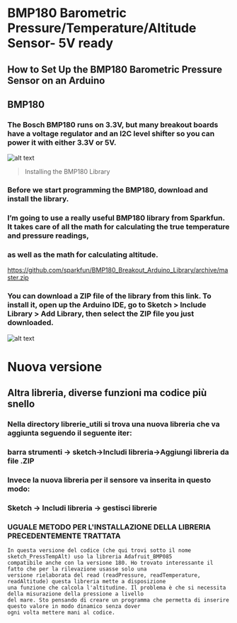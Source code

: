 # BMP180 Barometric Pressure/Temperature/Altitude Sensor- 5V ready
## How to Set Up the BMP180 Barometric Pressure Sensor on an Arduino

## BMP180

### The Bosch BMP180 runs on 3.3V, but many breakout boards have a voltage regulator and an I2C level shifter so you can power it with either 3.3V or 5V.

![alt text](https://www.circuitbasics.com/wp-content/uploads/2017/05/Arduino-Pressure-Sensor-Tutorial-BMP180-Pin-Diagram.png)

> Installing the BMP180 Library

### Before we start programming the BMP180, download and install the library. 
### I’m going to use a really useful BMP180 library from Sparkfun. It takes care of all the math for calculating the true temperature and pressure readings, 
### as well as the math for calculating altitude.

https://github.com/sparkfun/BMP180_Breakout_Arduino_Library/archive/master.zip

### You can download a ZIP file of the library from this link. To install it, open up the Arduino IDE, go to Sketch > Include Library > Add Library, then select the ZIP file you just downloaded.

![alt text](https://i0.wp.com/randomnerdtutorials.com/wp-content/uploads/2016/09/bmp180-barometris-sensor_bb.png?w=700&quality=100&strip=all&ssl=1)

# Nuova versione 
## Altra libreria, diverse funzioni ma codice più snello
### Nella directory librerie_utili si trova una nuova libreria che va aggiunta seguendo il seguente iter:
### barra strumenti -> sketch->Includi libreria->Aggiungi libreria da file .ZIP
### Invece la nuova libreria per il sensore va inserita in questo modo:
### Sketch -> Includi libreria -> gestisci librerie
### UGUALE METODO PER L'INSTALLAZIONE DELLA LIBRERIA PRECEDENTEMENTE TRATTATA
```
In questa versione del codice (che qui trovi sotto il nome sketch_PressTempAlt) uso la libreria Adafruit_BMP085 
compatibile anche con la versione 180. Ho trovato interessante il fatto che per la rilevazione usasse solo una 
versione rielaborata del read (readPressure, readTemperature, readAltitude) questa libreria mette a disposizione 
una funzione che calcola l'altitudine. Il problema è che si necessita della misurazione della pressione a livello
del mare. Sto pensando di creare un programma che permetta di inserire questo valore in modo dinamico senza dover
ogni volta mettere mani al codice. 
```
